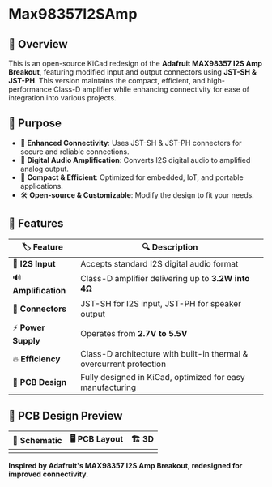 # Max98357I2SAmp

## 🚀 Overview



This is an open-source KiCad redesign of the **Adafruit MAX98357 I2S Amp Breakout**, featuring modified input and output connectors using **JST-SH & JST-PH**. This version maintains the compact, efficient, and high-performance Class-D amplifier while enhancing connectivity for ease of integration into various projects.

## 🎯 Purpose

- 🔌 **Enhanced Connectivity**: Uses JST-SH & JST-PH connectors for secure and reliable connections.
- 🎵 **Digital Audio Amplification**: Converts I2S digital audio to amplified analog output.
- 📏 **Compact & Efficient**: Optimized for embedded, IoT, and portable applications.
- 🛠️ **Open-source & Customizable**: Modify the design to fit your needs.

## 📝 Features

| 🏷️ Feature          | 🔍 Description                                                      |
| -------------------- | ------------------------------------------------------------------- |
| 🎵 **I2S Input**     | Accepts standard I2S digital audio format                           |
| 🔊 **Amplification** | Class-D amplifier delivering up to **3.2W into 4Ω**                 |
| 🔌 **Connectors**    | JST-SH for I2S input, JST-PH for speaker output                     |
| ⚡ **Power Supply**   | Operates from **2.7V to 5.5V**                                      |
| 🔥 **Efficiency**    | Class-D architecture with built-in thermal & overcurrent protection |
| 📜 **PCB Design**    | Fully designed in KiCad, optimized for easy manufacturing           |

## 📐 PCB Design Preview

| 📜 Schematic | 🖥️ PCB Layout | 🏗️ 3D |
| ------------ | -------------- | ------ |
|              |                |        |



**Inspired by Adafruit's MAX98357 I2S Amp Breakout, redesigned for improved connectivity.**
